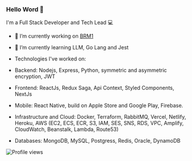 ### Hello Word 👋

I'm a Full Stack Developer and Tech Lead 💻

- 🔭 I’m currently working on [BRM1](https://brm1.com.br)

- 🌱 I’m currently learning LLM, Go Lang and Jest

- Technologies I've worked on:

- Backend:
  Nodejs, Express, Python, symmetric and asymmetric encryption, JWT

- Frontend:
  ReactJs, Redux Saga, Api Context, Styled Components, NextJs

- Mobile:
  React Native, build on Apple Store and Google Play, Firebase.

- Infrastructure and Cloud:
  Docker, Terraform, RabbitMQ, Vercel, Netlify, Heroku, AWS (EC2, ECS, ECR, S3, IAM, SES, SNS, RDS, VPC, Amplify, CloudWatch, Beanstalk, Lambda, Route53)

- Databases:
  MongoDB, MySQL, Postgress, Redis, Oracle, DynamoDB

<p align="left"> <img src="https://komarev.com/ghpvc/?username=jals990&color=yellow" alt="Profile views" /> </p>
